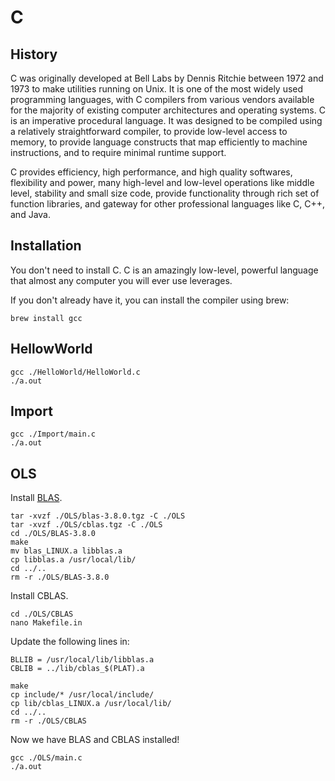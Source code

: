# C

## History

C was originally developed at Bell Labs by Dennis Ritchie between 1972 and 1973 to make utilities running on Unix.  It is one of the most widely used programming languages, with C compilers from various vendors available for the majority of existing computer architectures and operating systems. C is an imperative procedural language. It was designed to be compiled using a relatively straightforward compiler, to provide low-level access to memory, to provide language constructs that map efficiently to machine instructions, and to require minimal runtime support.

C provides efficiency, high performance, and high quality softwares, flexibility and power, many high-level and low-level operations like middle level, stability and small size code, provide functionality through rich set of function libraries, and gateway for other professional languages like C, C++, and Java.

## Installation

You don't need to install C. C is an amazingly low-level, powerful language that almost any computer you will ever use leverages.

If you don't already have it, you can install the compiler using brew:

```
brew install gcc
```

## HellowWorld

```
gcc ./HelloWorld/HelloWorld.c
./a.out
```

## Import

```
gcc ./Import/main.c
./a.out
```

## OLS

<!--
https://pheiter.wordpress.com/2012/09/04/howto-installing-lapack-and-blas-on-mac-os/

https://kevincodeidea.wordpress.com/2015/03/12/install-cblas-on-yosemite/
-->

Install [BLAS](http://www.netlib.org/blas/).

```
tar -xvzf ./OLS/blas-3.8.0.tgz -C ./OLS
tar -xvzf ./OLS/cblas.tgz -C ./OLS
cd ./OLS/BLAS-3.8.0
make
mv blas_LINUX.a libblas.a
cp libblas.a /usr/local/lib/
cd ../..
rm -r ./OLS/BLAS-3.8.0
```

Install CBLAS.

```
cd ./OLS/CBLAS
nano Makefile.in
```

Update the following lines in:

```
BLLIB = /usr/local/lib/libblas.a
CBLIB = ../lib/cblas_$(PLAT).a
```

```
make
cp include/* /usr/local/include/
cp lib/cblas_LINUX.a /usr/local/lib/
cd ../..
rm -r ./OLS/CBLAS
```

<!--
cblas.h		
cblas_f77.h
-->

Now we have BLAS and CBLAS installed!

```
gcc ./OLS/main.c
./a.out
```
<!--

https://stackoverflow.com/questions/5083465/fast-efficient-least-squares-fit-algorithm-in-c


-->


<!--

https://www.gnu.org/software/gsl/

https://stackoverflow.com/questions/29472362/how-to-perform-vector-matrix-multiplication-with-blas

https://www.christophlassner.de/using-blas-from-c-with-row-major-data.html

https://software.intel.com/en-us/mkl-developer-reference-c-cblas-gemm

https://www.ibm.com/support/knowledgecenter/en/SSLTBW_2.3.0/com.ibm.zos.v2r3.cbcpx01/atlasexample1.htm

https://michaellindon.github.io/lindonslog/programming/atlas-blas-lapack-linear-algebra-libraries/index.html

http://matrixprogramming.rudnyi.ru/files/code/MatrixMultiply/code/4blas/usedgemm.cc

https://stackoverflow.com/questions/5705506/how-does-blas-sgemm-dgemm-work
-->
